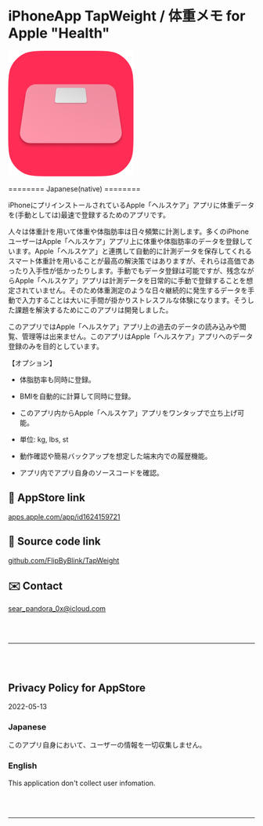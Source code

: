 # iPhoneApp TapWeight / 体重メモ for Apple "Health"


![](TapWeight/Assets.xcassets/LaunchIcon.imageset/rounded_LogWeightIcon256.png)


<!--Tool for fastest and most comfortable recording body weight to Apple Health app.-->
<!---->
<!--【OPTION】-->
<!---->
<!--- With body fat percentage.-->
<!---->
<!--- With body mass index automatically.-->
<!---->
<!--- Automatically launch Apple Health app after record.-->
<!---->
<!--- Unit: kg, lbs, st-->
<!---->
<!--- Local history as plain text.-->
<!---->
<!--- Check source code in app.-->


======== Japanese(native) ========

iPhoneにプリインストールされているApple「ヘルスケア」アプリに体重データを(手動としては)最速で登録するためのアプリです。

人々は体重計を用いて体重や体脂肪率は日々頻繁に計測します。多くのiPhoneユーザーはApple「ヘルスケア」アプリ上に体重や体脂肪率のデータを登録しています。Apple「ヘルスケア」と連携して自動的に計測データを保存してくれるスマート体重計を用いることが最高の解決策ではありますが、それらは高価であったり入手性が低かったりします。手動でもデータ登録は可能ですが、残念ながらApple「ヘルスケア」アプリは計測データを日常的に手動で登録することを想定されていません。そのため体重測定のような日々継続的に発生するデータを手動で入力することは大いに手間が掛かりストレスフルな体験になります。そうした課題を解決するためにこのアプリは開発しました。


このアプリではApple「ヘルスケア」アプリ上の過去のデータの読み込みや閲覧、管理等は出来ません。このアプリはApple「ヘルスケア」アプリへのデータ登録のみを目的としています。


【オプション】

- 体脂肪率も同時に登録。

- BMIを自動的に計算して同時に登録。

- このアプリ内からApple「ヘルスケア」アプリをワンタップで立ち上げ可能。

- 単位: kg, lbs, st

- 動作確認や簡易バックアップを想定した端末内での履歴機能。

- アプリ内でアプリ自身のソースコードを確認。


## 🔗 AppStore link

[apps.apple.com/app/id1624159721](https://apps.apple.com/app/id1624159721)


## 🧰 Source code link

[github.com/FlipByBlink/TapWeight](https://github.com/FlipByBlink/TapWeight)


## ✉️ Contact

sear_pandora_0x@icloud.com




<br>

<br>

------

<br>

<br>


## Privacy Policy for AppStore

2022-05-13


### Japanese

このアプリ自身において、ユーザーの情報を一切収集しません。


### English

This application don't collect user infomation.


<br>

<br>

------

<br>

<br>
